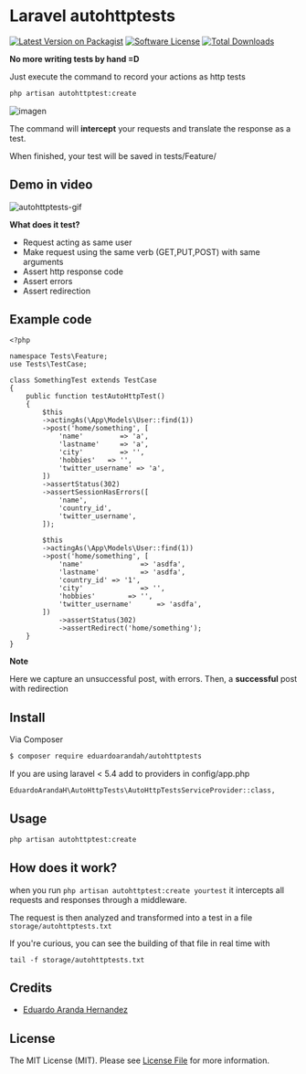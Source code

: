 # Laravel autohttptests

[![Latest Version on Packagist][ico-version]][link-packagist]
[![Software License][ico-license]](LICENSE.md)
[![Total Downloads][ico-downloads]][link-downloads]

**No more writing tests by hand =D**

Just execute the command to record your actions as http tests

``` bash
php artisan autohttptest:create

```

![imagen](https://user-images.githubusercontent.com/4065733/31252701-a10f4580-a9e7-11e7-8b83-92cfc4b962f3.png)


The command will **intercept** your requests and translate the response as a test.


When finished, your test will be saved in tests/Feature/

## Demo in video

![autohttptests-gif](https://user-images.githubusercontent.com/4065733/88353656-fcf9cc00-cd23-11ea-86b3-6c096378f540.gif)

**What does it test?**

- Request acting as same user
- Make request using the same verb (GET,PUT,POST) with same arguments
- Assert http response code
- Assert errors
- Assert redirection

## Example code


```
<?php

namespace Tests\Feature;
use Tests\TestCase;

class SomethingTest extends TestCase
{
    public function testAutoHttpTest()
    {
        $this
        ->actingAs(\App\Models\User::find(1))
        ->post('home/something', [
            'name'         => 'a',
            'lastname'     => 'a',
            'city'         => '',
            'hobbies'   => '',
            'twitter_username' => 'a',
        ])
        ->assertStatus(302)
        ->assertSessionHasErrors([
            'name',
            'country_id',
            'twitter_username',
        ]);

        $this
        ->actingAs(\App\Models\User::find(1))
        ->post('home/something', [
            'name'              => 'asdfa',
            'lastname'          => 'asdfa',
            'country_id' => '1',
            'city'              => '',
            'hobbies'        => '',
            'twitter_username'      => 'asdfa',
        ])
            ->assertStatus(302)
            ->assertRedirect('home/something');
    }
}
```

**Note**

Here we capture an unsuccessful post, with errors.
Then, a **successful** post with redirection

## Install

Via Composer

``` bash
$ composer require eduardoarandah/autohttptests
```

If you are using laravel < 5.4 add to providers in config/app.php

```
EduardoArandaH\AutoHttpTests\AutoHttpTestsServiceProvider::class,
```

## Usage

``` bash
php artisan autohttptest:create

```

## How does it work?

when you run `php artisan autohttptest:create yourtest` it intercepts all requests and responses through a middleware. 

The request is then analyzed and transformed into a test in a file `storage/autohttptests.txt`

If you're curious, you can see the building of that file in real time with

```
tail -f storage/autohttptests.txt
```

## Credits

- [Eduardo Aranda Hernandez][link-author]

## License

The MIT License (MIT). Please see [License File](LICENSE.md) for more information.

[ico-version]: https://img.shields.io/packagist/v/eduardoarandah/autohttptests.svg?style=flat-square
[ico-license]: https://img.shields.io/badge/license-MIT-brightgreen.svg?style=flat-square
[ico-travis]: https://img.shields.io/travis/eduardoarandah/autohttptests/master.svg?style=flat-square
[ico-scrutinizer]: https://img.shields.io/scrutinizer/coverage/g/eduardoarandah/autohttptests.svg?style=flat-square
[ico-code-quality]: https://img.shields.io/scrutinizer/g/eduardoarandah/autohttptests.svg?style=flat-square
[ico-downloads]: https://img.shields.io/packagist/dt/eduardoarandah/autohttptests.svg?style=flat-square

[link-packagist]: https://packagist.org/packages/eduardoarandah/autohttptests
[link-travis]: https://travis-ci.org/eduardoarandah/autohttptests
[link-scrutinizer]: https://scrutinizer-ci.com/g/eduardoarandah/autohttptests/code-structure
[link-code-quality]: https://scrutinizer-ci.com/g/eduardoarandah/autohttptests
[link-downloads]: https://packagist.org/packages/eduardoarandah/autohttptests
[link-author]: https://github.com/eduardoarandah
[link-contributors]: ../../contributors
